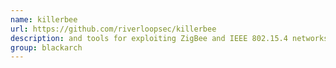 ```yaml
---
name: killerbee
url: https://github.com/riverloopsec/killerbee
description: and tools for exploiting ZigBee and IEEE 802.15.4 networks. URL : https://github.com/riverloopsec/killerbee Groups : blackarch blackarch-exploitation blackarch-wireless
group: blackarch
---
```


